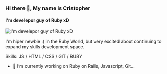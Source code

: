 ### Hi there 👋, My name is Cristopher
#### I'm develepor guy of Ruby xD
![I'm develepor guy of Ruby xD](https://www.google.com/url?sa=i&url=https%3A%2F%2Fwww.techexplorist.com%2Fastronomers-captured-black-hole-emitting-hot-material-space%2F32661%2F&psig=AOvVaw2_c7M0ygjHf20Qytk-4f5r&ust=1599771933806000&source=images&cd=vfe&ved=0CAIQjRxqFwoTCNCmjYP93OsCFQAAAAAdAAAAABAD)

I'm hiper newbie :) in the Ruby World, but very excited about continuing to expand my skills development space.

Skills: JS / HTML / CSS / GIT / RUBY

- 🔭 I’m currently working on Ruby on Rails, Javascript, Git...

